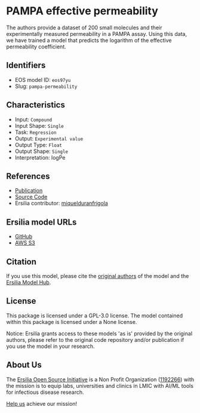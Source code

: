 # PAMPA effective permeability

The authors provide a dataset of 200 small molecules and their experimentally measured permeability in a PAMPA assay. Using this data, we have trained a model that predicts the logarithm of the effective permeability coefficient.

## Identifiers

* EOS model ID: `eos97yu`
* Slug: `pampa-permeability`

## Characteristics

* Input: `Compound`
* Input Shape: `Single`
* Task: `Regression`
* Output: `Experimental value`
* Output Type: `Float`
* Output Shape: `Single`
* Interpretation: logPe

## References

* [Publication](https://www.ncbi.nlm.nih.gov/pmc/articles/PMC6651837/)
* [Source Code](https://www.ncbi.nlm.nih.gov/pmc/articles/PMC6651837/)
* Ersilia contributor: [miquelduranfrigola](https://github.com/miquelduranfrigola)

## Ersilia model URLs
* [GitHub](https://github.com/ersilia-os/eos97yu)
* [AWS S3](https://ersilia-models-zipped.s3.eu-central-1.amazonaws.com/eos97yu.zip)

## Citation

If you use this model, please cite the [original authors](https://www.ncbi.nlm.nih.gov/pmc/articles/PMC6651837/) of the model and the [Ersilia Model Hub](https://github.com/ersilia-os/ersilia/blob/master/CITATION.cff).

## License

This package is licensed under a GPL-3.0 license. The model contained within this package is licensed under a None license.

Notice: Ersilia grants access to these models 'as is' provided by the original authors, please refer to the original code repository and/or publication if you use the model in your research.

## About Us

The [Ersilia Open Source Initiative](https://ersilia.io) is a Non Profit Organization ([1192266](https://register-of-charities.charitycommission.gov.uk/charity-search/-/charity-details/5170657/full-print)) with the mission is to equip labs, universities and clinics in LMIC with AI/ML tools for infectious disease research.

[Help us](https://www.ersilia.io/donate) achieve our mission!